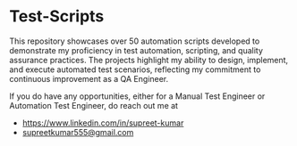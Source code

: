 # Test-Scripts
This repository showcases over 50 automation scripts developed to demonstrate my proficiency in test automation, scripting, and quality assurance practices. The projects highlight my ability to design, implement, and execute automated test scenarios, reflecting my commitment to continuous improvement as a QA Engineer.

If you do have any opportunities, either for a Manual Test Engineer or Automation Test Engineer, do reach out me at
- https://www.linkedin.com/in/supreet-kumar
- supreetkumar555@gmail.com
